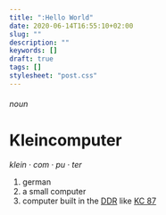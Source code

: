 ```yaml
---
title: ":Hello World"
date: 2020-06-14T16:55:10+02:00
slug: ""
description: ""
keywords: []
draft: true
tags: []
stylesheet: "post.css"
---
```


###### noun
# Kleincomputer
_klein · com · pu · ter_

1. german
2. a small computer
3. computer built in the [DDR](https://en.wikipedia.org/wiki/East_Germany) like [KC 87](https://en.wikipedia.org/wiki/Robotron_KC_87)
